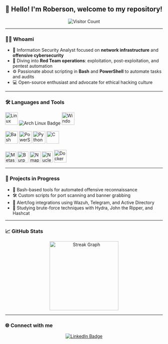 <h2 align="left"><strong>👋 Hello! I'm Roberson, welcome to my repository!</strong></h2>

<div align="center">
  <img src="https://visitor-badge.laobi.icu/badge?page_id=robersonrodrigo.robersonrodrigo" alt="Visitor Count" />
</div>

---

### 👨‍💻 Whoami

- 🔐 Information Security Analyst focused on **network infrastructure** and **offensive cybersecurity**
- 🧠 Diving into **Red Team operations**: exploitation, post-exploitation, and pentest automation
- ⚙️ Passionate about scripting in **Bash** and **PowerShell** to automate tasks and audits
- 💻 Open-source enthusiast and advocate for ethical hacking culture

---

### 🛠️ Languages and Tools

<div align="left">
  <!-- Operating Systems -->
  <img src="https://cdn.jsdelivr.net/gh/devicons/devicon/icons/linux/linux-original.svg" height="40" alt="Linux" />
  <img src="https://img.shields.io/badge/Arch_Linux-1793D1?style=flat&logo=arch-linux&logoColor=white" alt="Arch Linux Badge" />
  <img src="https://cdn.jsdelivr.net/gh/devicons/devicon/icons/windows8/windows8-original.svg" height="40" alt="Windows" />
  <br><br>

  <!-- Languages -->
  <img src="https://cdn.simpleicons.org/gnubash/4EAA25" height="40" alt="Bash" />
  <img src="https://skillicons.dev/icons?i=powershell" height="40" alt="PowerShell" />
  <img src="https://skillicons.dev/icons?i=python" height="40" alt="Python" />
  <img src="https://skillicons.dev/icons?i=c" height="40" alt="C" />
  <br><br>

  <!-- Tools -->
  <img src="https://cdn.simpleicons.org/metasploit/white?logo=metasploit&color=blue" height="35" alt="Metasploit" />
  <img src="https://cdn.simpleicons.org/burpsuite/ff6600?logo=burpsuite&color=black" height="35" alt="Burp Suite" />
  <img src="https://cdn.simpleicons.org/nmap/5A7A9C" height="35" alt="Nmap" />
  <img src="https://raw.githubusercontent.com/projectdiscovery/nuclei/main/static/nuclei-logo.svg" height="35" alt="Nuclei" />
  <img src="https://cdn.jsdelivr.net/gh/devicons/devicon/icons/docker/docker-plain-wordmark.svg" height="40" alt="Docker" />
</div>

---

### 🚧 Projects in Progress

- 🔎 Bash-based tools for automated offensive reconnaissance  
- 🛠️ Custom scripts for port scanning and banner grabbing  
- 📡 Alert/log integrations using Wazuh, Telegram, and Active Directory  
- 👾 Studying brute-force techniques with Hydra, John the Ripper, and Hashcat  

---

### 📈 GitHub Stats

<div align="center">
  <img src="https://streak-stats.demolab.com?user=robersonrodrigo&locale=en&mode=daily&theme=dark&hide_border=false&border_radius=5&order=3" height="220" alt="Streak Graph" />
</div>

---

### 🌐 Connect with me

<div align="center">
  <a href="https://www.linkedin.com/in/robersonr/" target="_blank">
    <img src="https://img.shields.io/badge/LinkedIn-0077B5?style=flat&logo=linkedin&logoColor=white" alt="LinkedIn Badge" />
  </a>
</div>
